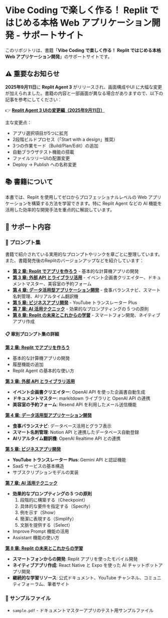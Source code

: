 # Vibe Coding で楽しく作る！ Replit ではじめる本格 Web アプリケーション開発 - サポートサイト

このリポジトリは、書籍「**Vibe Coding で楽しく作る！ Replit ではじめる本格 Web アプリケーション開発**」のサポートサイトです。

## ⚠️ 重要なお知らせ

**2025年9月11日**に **Replit Agent 3** がリリースされ、画面構成やUI に大幅な変更が加えられました。書籍の内容と一部画面が異なる場合がありますので、以下の記事を参考にしてください：

👉 **[Replit Agent 3 UIの変更編（2025年9月11日）](https://note.com/nobita2041/n/ne91b514c61bb)**

主な変更点：
- アプリ選択項目が5つに拡充
- 2段階ビルドプロセス（「Start with a design」推奨）
- 3つの作業モード（Build/Plan/Edit）の追加
- 自動ブラウザテスト機能の搭載
- ファイルツリーUIの配置変更
- Deploy → Publish への名称変更

## 📚 書籍について

本書では、Replit を使用してゼロからプロフェッショナルレベルの Web アプリケーションを構築する方法を学習できます。特に Replit Agent などの AI 機能を活用した効率的な開発手法を重点的に解説しています。

## 🎯 サポート内容

### 📝 プロンプト集

書籍で紹介されている実用的なプロンプトやリンクを章ごとに整理しています。また、書籍発売後のReplitのバージョンアップなどを紹介しています：

- **[第 2 章: Replit でアプリを作ろう](chapter02-basic-apps.md)** - 基本的な計算機アプリの開発
- **[第 3 章: 外部 API とライブラリ活用](chapter03-external-apis.md)** - イベント企画書クリエイター、ドキュメントマスター、美容室の予約フォーム
- **[第 4 章: データ活用型アプリケーション開発](chapter04-data-apps.md)** - 食事バランスナビ、スマート名刺管理、AIリアルタイム翻訳機
- **[第 5 章: ビジネスアプリ開発](chapter05-business-apps.md)** - YouTube トランスレーター Plus
- **[第 7 章: AI 活用テクニック](chapter07-ai-techniques.md)** - 効果的なプロンプティングの 5 つの原則
- **[第 8 章: Replit の未来とこれからの学習](chapter08-future-and-learning.md)** - スマートフォン開発、ネイティブアプリ作成

#### 📋 章別プロンプト集の詳細

**[第 2 章: Replit でアプリを作ろう](chapter02-basic-apps.md)**

- 基本的な計算機アプリの開発
- 履歴機能の追加
- Replit Agent の基本的な使い方

**[第 3 章: 外部 API とライブラリ活用](chapter03-external-apis.md)**

- **イベント企画書クリエイター**: OpenAI API を使った企画書自動生成
- **ドキュメントマスター**: markitdown ライブラリと OpenAI API の連携
- **美容室の予約フォーム**: Resend API を利用したメール送信機能

**[第 4 章: データ活用型アプリケーション開発](chapter04-data-apps.md)**

- **食事バランスナビ**: データベース活用とグラフ表示
- **スマート名刺管理**: Notion API と連携したデータベース自動登録
- **AIリアルタイム翻訳機**: OpenAI Realtime API との連携

**[第 5 章: ビジネスアプリ開発](chapter05-business-apps.md)**

- **YouTube トランスレーター Plus**: Gemini API と認証機能
- SaaS サービスの基本構造
- サブスクリプションモデルの実装

**[第 7 章: AI 活用テクニック](chapter07-ai-techniques.md)**

- **効果的なプロンプティングの 5 つの原則**
  1. 段階的に構築する（Checkpoint）
  2. 具体的な要件を指定する（Specify）
  3. 例を示す（Show）
  4. 簡潔に表現する（Simplify）
  5. 文脈を提供する（Select）
- Improve Prompt 機能の活用
- Assistant 機能の使い方

**[第 8 章: Replit の未来とこれからの学習](chapter08-future-and-learning.md)**

- **スマートフォンからの開発**: Replit アプリを使ったモバイル開発
- **ネイティブアプリ作成**: React Native と Expo を使った AI チャットボットアプリ開発
- **継続的な学習リソース**: 公式ドキュメント、YouTube チャンネル、コミュニティフォーラム、筆者サイト

### 📂 サンプルファイル

- `sample.pdf` - ドキュメントマスターアプリのテスト用サンプルファイル

